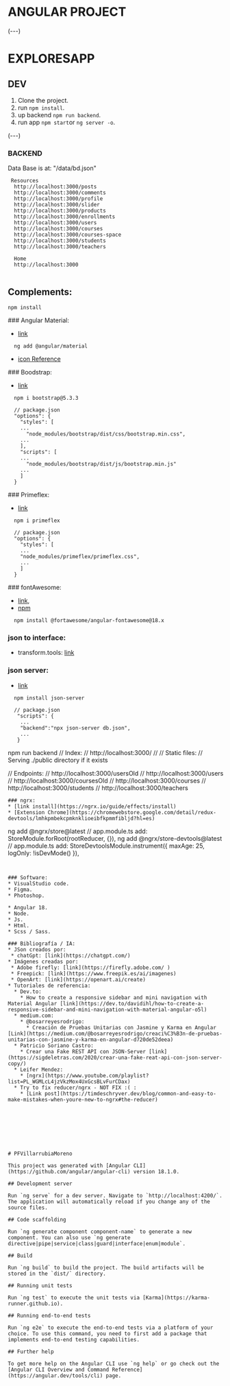 # ANGULAR PROJECT

(---)

# EXPLORESAPP
## DEV

1. Clone the project.
2. run ```npm install```.
3. up backend ```npm run backend```.
4. run app ```npm start```or ```ng server -o```.

(---)

### BACKEND

Data Base is at: "/data/bd.json"

```
 Resources
  http://localhost:3000/posts
  http://localhost:3000/comments
  http://localhost:3000/profile
  http://localhost:3000/slider
  http://localhost:3000/products
  http://localhost:3000/enrollments
  http://localhost:3000/users
  http://localhost:3000/courses
  http://localhost:3000/courses-space
  http://localhost:3000/students
  http://localhost:3000/teachers

  Home
  http://localhost:3000
  
```


## Complements:

```
npm install
```


### Angular Material: 
* [link](https://material.angular.io/guide/getting-started)
```
  ng add @angular/material
```
* [icon Reference](https://www.angularjswiki.com/angular/angular-material-icons-list-mat-icon-list/)
  
### Boodstrap: 
* [link](https://getbootstrap.com/)
```
  npm i bootstrap@5.3.3
```
```
  // package.json
  "options": {
    "styles": [
    ...
      "node_modules/bootstrap/dist/css/bootstrap.min.css",
    ...
    ],
    "scripts": [
    ...
      "node_modules/bootstrap/dist/js/bootstrap.min.js"
    ...
    ]
  }
```
### Primeflex: 
* [link](https://primeflex.org/)
```
  npm i primeflex
```
```
  // package.json
  "options": {
    "styles": [
    ...
    "node_modules/primeflex/primeflex.css",
    ...
    ]
  }
```
### fontAwesome: 
* [link](https://github.com/FortAwesome/angular-fontawesome),
* [npm](https://www.npmjs.com/package/@fortawesome/angular-fontawesome)
```
  npm install @fortawesome/angular-fontawesome@18.x
```
### json to interface:
* transform.tools: [link](https://transform.tools/json-to-typescript)

### json server:
* [link](https://www.npmjs.com/package/json-server)
```
  npm install json-server
```
```
  // package.json
   "scripts": {
    ...
    "backend":"npx json-server db.json",
    ...
   }
```
  npm run backend
  // Index:
  // http://localhost:3000/
  //
  // Static files:
  // Serving ./public directory if it exists

  // Endpoints:
  // http://localhost:3000/usersOld
  // http://localhost:3000/users
  // http://localhost:3000/coursesOld
  // http://localhost:3000/courses
  // http://localhost:3000/students
  // http://localhost:3000/teachers

```
### ngrx:
* [link install](https://ngrx.io/guide/effects/install)
* [Extension Chrome](https://chromewebstore.google.com/detail/redux-devtools/lmhkpmbekcpmknklioeibfkpmmfibljd?hl=es)
```
  ng add @ngrx/store@latest // app.module.ts add: StoreModule.forRoot(rootReducer, {}),
  ng add @ngrx/store-devtools@latest // app.module.ts add: StoreDevtoolsModule.instrument({ maxAge: 25, logOnly: !isDevMode() }),
```


### Software:
* VisualStudio code.
* Figma.
* Photoshop.

* Angular 18.
* Node.
* Js.
* Html.
* Scss / Sass.

### Bibliografía / IA:
* JSon creados por: 
 * chatGpt: [link](https://chatgpt.com/)
* Imágenes creadas por: 
 * Adobe firefly: [link](https://firefly.adobe.com/ ) 
 * Freepick: [link](https://www.freepik.es/ai/imagenes) 
 * OpenArt: [link](https://openart.ai/create) 
* Tutoriales de referencia:
  * Dev.to: 
    * How to create a responsive sidebar and mini navigation with Material Angular [link](https://dev.to/davidihl/how-to-create-a-responsive-sidebar-and-mini-navigation-with-material-angular-o5l)
  * medium.com:
    * @bosarreyesrodrigo:
      * Creación de Pruebas Unitarias con Jasmine y Karma en Angular [Link](https://medium.com/@bosarreyesrodrigo/creaci%C3%B3n-de-pruebas-unitarias-con-jasmine-y-karma-en-angular-d720de52deea)
  * Patricio Soriano Castro:
    * Crear una Fake REST API con JSON-Server [link](https://sigdeletras.com/2020/crear-una-fake-reat-api-con-json-server-copy/)
  * Leifer Mendez:
    * [ngrx](https://www.youtube.com/playlist?list=PL_WGMLcL4jzVkzMox4UxGcsBLvFurCDax)
  * Try to fix reducer/ngrx - NOT FIX :( :
    * [Link post](https://timdeschryver.dev/blog/common-and-easy-to-make-mistakes-when-youre-new-to-ngrx#the-reducer)








# PFVillarrubiaMoreno

This project was generated with [Angular CLI](https://github.com/angular/angular-cli) version 18.1.0.

## Development server

Run `ng serve` for a dev server. Navigate to `http://localhost:4200/`. The application will automatically reload if you change any of the source files.

## Code scaffolding

Run `ng generate component component-name` to generate a new component. You can also use `ng generate directive|pipe|service|class|guard|interface|enum|module`.

## Build

Run `ng build` to build the project. The build artifacts will be stored in the `dist/` directory.

## Running unit tests

Run `ng test` to execute the unit tests via [Karma](https://karma-runner.github.io).

## Running end-to-end tests

Run `ng e2e` to execute the end-to-end tests via a platform of your choice. To use this command, you need to first add a package that implements end-to-end testing capabilities.

## Further help

To get more help on the Angular CLI use `ng help` or go check out the [Angular CLI Overview and Command Reference](https://angular.dev/tools/cli) page.
